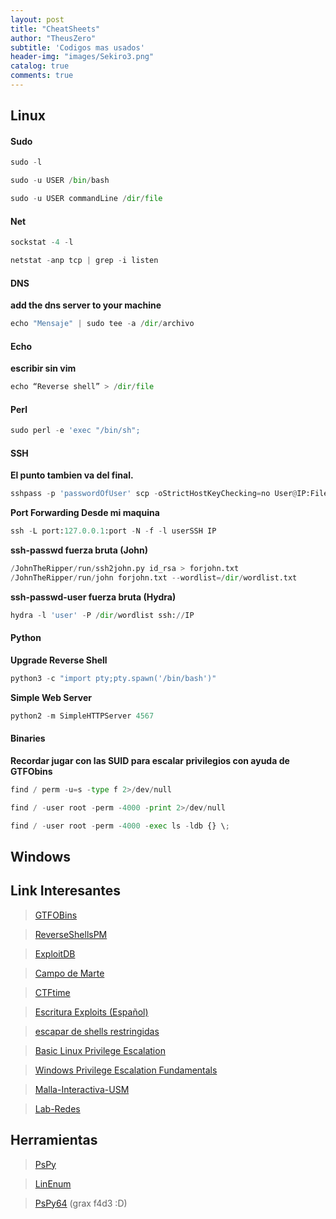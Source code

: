 ```yaml
---
layout: post
title: "CheatSheets"
author: "TheusZero"
subtitle: 'Codigos mas usados'
header-img: "images/Sekiro3.png"
catalog: true
comments: true
---
```

## Linux

#### Sudo 

```Python
sudo -l
```

```Python
sudo -u USER /bin/bash
```

```Python
sudo -u USER commandLine /dir/file
```
#### Net
```Python
sockstat -4 -l 
```
```Python
netstat -anp tcp | grep -i listen
```
#### DNS

**add the dns server to your machine**

```Python
echo "Mensaje" | sudo tee -a /dir/archivo 
```

#### Echo

**escribir sin vim**
```Python
echo “Reverse shell” > /dir/file
```
#### Perl

```Python
sudo perl -e 'exec "/bin/sh";
```
#### SSH

**El punto tambien va del final.**
```Python
sshpass -p 'passwordOfUser' scp -oStrictHostKeyChecking=no User@IP:File .
```

**Port Forwarding Desde mi maquina**
```Python
ssh -L port:127.0.0.1:port -N -f -l userSSH IP 
```

**ssh-passwd fuerza bruta (John)**

```Python
/JohnTheRipper/run/ssh2john.py id_rsa > forjohn.txt
/JohnTheRipper/run/john forjohn.txt --wordlist=/dir/wordlist.txt
```

**ssh-passwd-user fuerza bruta (Hydra)**

```Python
hydra -l 'user' -P /dir/wordlist ssh://IP 
```

#### Python
**Upgrade Reverse Shell**
```Python
python3 -c "import pty;pty.spawn('/bin/bash')"
```
**Simple Web Server**
```Python
python2 -m SimpleHTTPServer 4567
```
#### Binaries

**Recordar jugar con las SUID para escalar privilegios con ayuda de GTFObins**

```Python
find / perm -u=s -type f 2>/dev/null
```
```Python
find / -user root -perm -4000 -print 2>/dev/null
```
```Python
find / -user root -perm -4000 -exec ls -ldb {} \;
```
## Windows

## Link Interesantes

> [GTFOBins](https://gtfobins.github.io/)

> [ReverseShellsPM](http://pentestmonkey.net/cheat-sheet/shells/reverse-shell-cheat-sheet)

> [ExploitDB](https://www.exploit-db.com/)

> [Campo de Marte](https://www.campodemarte.cl/)

> [CTFtime](https://ctftime.org/)

> [Escritura Exploits (Español)](https://fundacion-sadosky.github.io/guia-escritura-exploits/)

> [escapar de shells restringidas](https://www.hackplayers.com/2018/05/tecnicas-para-escapar-de-restricted--shells.html)

> [Basic Linux Privilege Escalation](https://blog.g0tmi1k.com/2011/08/basic-linux-privilege-escalation/)

> [Windows Privilege Escalation Fundamentals](http://www.fuzzysecurity.com/tutorials/16.html)

> [Malla-Interactiva-USM](https://mallas.labcomp.cl/?m=TEL)

> [Lab-Redes](http://www2.elo.utfsm.cl/~tel241/20102s/)

## Herramientas
> [PsPy](https://github.com/DominicBreuker/pspy) 

> [LinEnum](https://github.com/rebootuser/LinEnum/)

> [PsPy64](https://f4d3.io/assets/downloads/linux/pspy64s) (grax f4d3 :D)

> []()